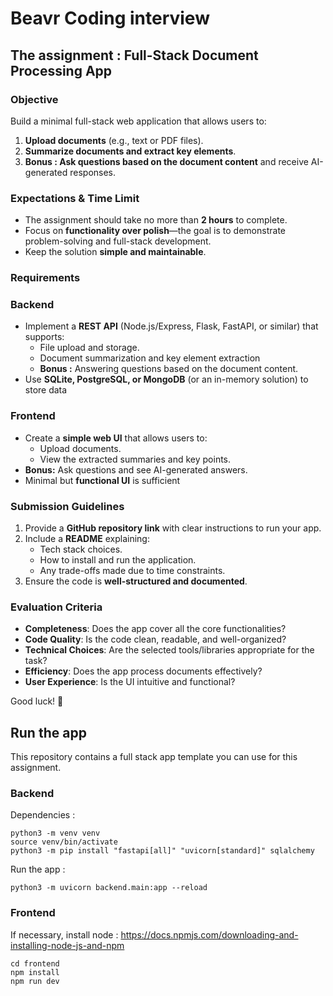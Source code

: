 # Beavr Coding interview

## The assignment : Full-Stack Document Processing App

### **Objective**

Build a minimal full-stack web application that allows users to:

1. **Upload documents** (e.g., text or PDF files).
2. **Summarize documents and extract key elements**.
3. **Bonus : Ask questions based on the document content** and receive AI-generated responses.

### **Expectations & Time Limit**

- The assignment should take no more than **2 hours** to complete.
- Focus on **functionality over polish**—the goal is to demonstrate problem-solving and full-stack development.
- Keep the solution **simple and maintainable**.

### **Requirements**

### **Backend**

- Implement a **REST API** (Node.js/Express, Flask, FastAPI, or similar) that supports:
  - File upload and storage.
  - Document summarization and key element extraction
  - **Bonus :** Answering questions based on the document content.
- Use **SQLite, PostgreSQL, or MongoDB** (or an in-memory solution) to store data

### **Frontend**

- Create a **simple web UI** that allows users to:
  - Upload documents.
  - View the extracted summaries and key points.
- **Bonus:** Ask questions and see AI-generated answers.
- Minimal but **functional UI** is sufficient

### **Submission Guidelines**

1. Provide a **GitHub repository link** with clear instructions to run your app.
2. Include a **README** explaining:
   - Tech stack choices.
   - How to install and run the application.
   - Any trade-offs made due to time constraints.
3. Ensure the code is **well-structured and documented**.

### **Evaluation Criteria**

- **Completeness**: Does the app cover all the core functionalities?
- **Code Quality**: Is the code clean, readable, and well-organized?
- **Technical Choices**: Are the selected tools/libraries appropriate for the task?
- **Efficiency**: Does the app process documents effectively?
- **User Experience**: Is the UI intuitive and functional?

Good luck! 🚀

## Run the app

This repository contains a full stack app template you can use for this assignment.

### Backend

Dependencies :

```
python3 -m venv venv
source venv/bin/activate
python3 -m pip install "fastapi[all]" "uvicorn[standard]" sqlalchemy
```

Run the app :

```
python3 -m uvicorn backend.main:app --reload
```

### Frontend

If necessary, install node : https://docs.npmjs.com/downloading-and-installing-node-js-and-npm

```
cd frontend
npm install
npm run dev
```
